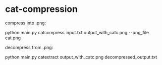 # cat-compression

compress into .png:

python main.py catcompress input.txt output_with_catc.png --png_file cat.png

decompress from .png:

python main.py catextract output_with_catc.png decompressed_output.txt